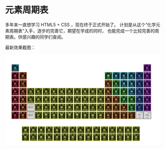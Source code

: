 # 元素周期表

多年来一直想学习 HTML5 + CSS ，现在终于正式开始了。
计划是从这个“化学元素周期表”入手，逐步的完善它，期望在学成的同时，
也能完成一个比较完善的周期表。供感兴趣的同学们查阅。

最新效果截图：

![](./snap1.png)
